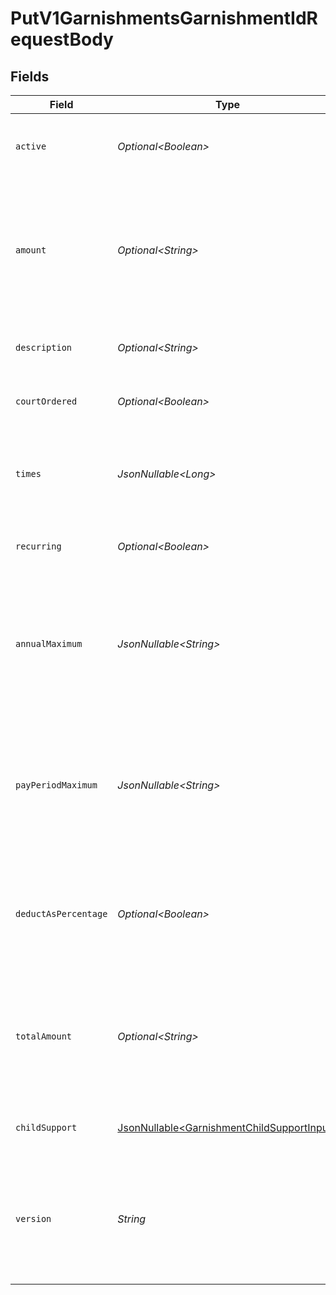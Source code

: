 # PutV1GarnishmentsGarnishmentIdRequestBody


## Fields

| Field                                                                                                                                                                         | Type                                                                                                                                                                          | Required                                                                                                                                                                      | Description                                                                                                                                                                   |
| ----------------------------------------------------------------------------------------------------------------------------------------------------------------------------- | ----------------------------------------------------------------------------------------------------------------------------------------------------------------------------- | ----------------------------------------------------------------------------------------------------------------------------------------------------------------------------- | ----------------------------------------------------------------------------------------------------------------------------------------------------------------------------- |
| `active`                                                                                                                                                                      | *Optional\<Boolean>*                                                                                                                                                          | :heavy_minus_sign:                                                                                                                                                            | Whether or not this garnishment is currently active.                                                                                                                          |
| `amount`                                                                                                                                                                      | *Optional\<String>*                                                                                                                                                           | :heavy_minus_sign:                                                                                                                                                            | The amount of the garnishment. Either a percentage or a fixed dollar amount. Represented as a float, e.g. "8.00".                                                             |
| `description`                                                                                                                                                                 | *Optional\<String>*                                                                                                                                                           | :heavy_minus_sign:                                                                                                                                                            | The description of the garnishment.                                                                                                                                           |
| `courtOrdered`                                                                                                                                                                | *Optional\<Boolean>*                                                                                                                                                          | :heavy_minus_sign:                                                                                                                                                            | Whether the garnishment is court ordered.                                                                                                                                     |
| `times`                                                                                                                                                                       | *JsonNullable\<Long>*                                                                                                                                                         | :heavy_minus_sign:                                                                                                                                                            | The number of times to apply the garnishment. Ignored if recurring is true.                                                                                                   |
| `recurring`                                                                                                                                                                   | *Optional\<Boolean>*                                                                                                                                                          | :heavy_minus_sign:                                                                                                                                                            | Whether the garnishment should recur indefinitely.                                                                                                                            |
| `annualMaximum`                                                                                                                                                               | *JsonNullable\<String>*                                                                                                                                                       | :heavy_minus_sign:                                                                                                                                                            | The maximum deduction per annum. A null value indicates no maximum. Represented as a float, e.g. "200.00".                                                                    |
| `payPeriodMaximum`                                                                                                                                                            | *JsonNullable\<String>*                                                                                                                                                       | :heavy_minus_sign:                                                                                                                                                            | The maximum deduction per pay period. A null value indicates no maximum. Represented as a float, e.g. "16.00".                                                                |
| `deductAsPercentage`                                                                                                                                                          | *Optional\<Boolean>*                                                                                                                                                          | :heavy_minus_sign:                                                                                                                                                            | Whether the amount should be treated as a percentage to be deducted per pay period.                                                                                           |
| `totalAmount`                                                                                                                                                                 | *Optional\<String>*                                                                                                                                                           | :heavy_minus_sign:                                                                                                                                                            | A maximum total deduction for the lifetime of this garnishment. A null value indicates no maximum.                                                                            |
| `childSupport`                                                                                                                                                                | [JsonNullable\<GarnishmentChildSupportInput>](../../models/components/GarnishmentChildSupportInput.md)                                                                        | :heavy_minus_sign:                                                                                                                                                            | Additional child support order details                                                                                                                                        |
| `version`                                                                                                                                                                     | *String*                                                                                                                                                                      | :heavy_check_mark:                                                                                                                                                            | The current version of the object. See the [versioning guide](https://docs.gusto.com/embedded-payroll/docs/versioning#object-layer) for information on how to use this field. |